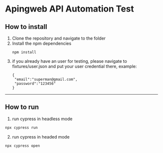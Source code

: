 # Apingweb API Automation Test

## How to install

1. Clone the repository and navigate to the folder
2. Install the npm dependencies
   ```
   npm install
   ```
3. if you already have an user for testing, please navigate to fixtures/user.json and put your user credential there, example:
   ```
   {
    "email":"superman@gmail.com",
    "password":"123456"
   }
   ```
---

## How to run

1. run cypress in headless mode
```bash
npx cypress run
```

2. run cypress in headed mode
```bash
npx cypress open
```